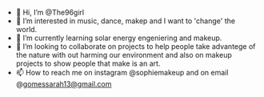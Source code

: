 - 👋 Hi, I’m @The96girl
- 👀 I’m interested in music, dance, makep and I want to 'change' the world.
- 🌱 I’m currently learning solar energy engeniering and makeup.
- 💞️ I’m looking to collaborate on projects to help people take advantege of the nature with out harming our environment 
and also on makeup projects to show people that make is an art.
- 📫 How to reach me on instagram @sophiemakeup and on email @gomessarah13@gmail.com

<!---
The96girl/The96girl is a ✨ special ✨ repository because its `README.md` (this file) appears on your GitHub profile.
You can click the Preview link to take a look at your changes.
--->
